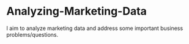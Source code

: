 # Analyzing-Marketing-Data
I aim to analyze marketing data and address some important business problems/questions.
